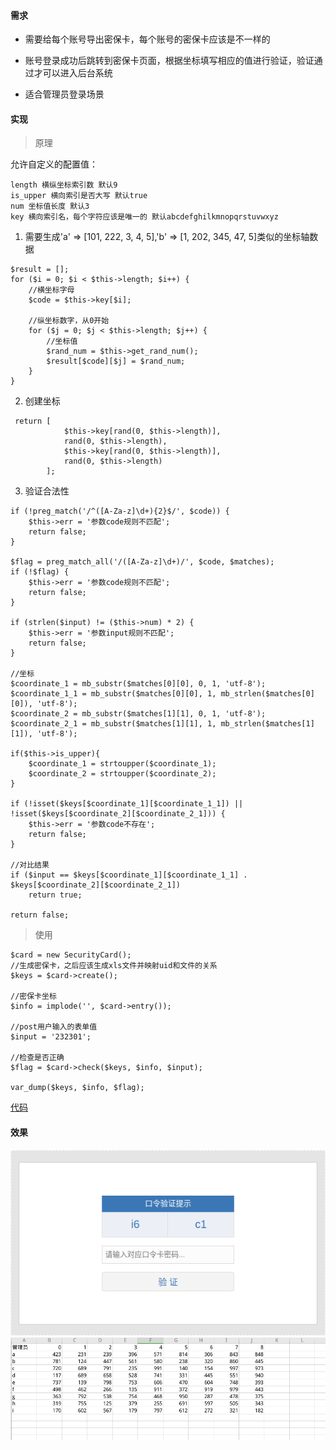 #### 需求

- 需要给每个账号导出密保卡，每个账号的密保卡应该是不一样的

- 账号登录成功后跳转到密保卡页面，根据坐标填写相应的值进行验证，验证通过才可以进入后台系统

- 适合管理员登录场景

#### 实现
> 原理

允许自定义的配置值：
```
length 横纵坐标索引数 默认9
is_upper 横向索引是否大写 默认true
num 坐标值长度 默认3
key 横向索引名，每个字符应该是唯一的 默认abcdefghilkmnopqrstuvwxyz
```

1. 需要生成'a' => [101, 222, 3, 4, 5],'b' => [1, 202, 345, 47, 5]类似的坐标轴数据
```
$result = [];
for ($i = 0; $i < $this->length; $i++) {
    //横坐标字母
    $code = $this->key[$i];

    //纵坐标数字，从0开始
    for ($j = 0; $j < $this->length; $j++) {
        //坐标值
        $rand_num = $this->get_rand_num();
        $result[$code][$j] = $rand_num;
    }
}
```

2. 创建坐标
```
 return [
            $this->key[rand(0, $this->length)],
            rand(0, $this->length),
            $this->key[rand(0, $this->length)],
            rand(0, $this->length)
        ];
```

3. 验证合法性
```
if (!preg_match('/^([A-Za-z]\d+){2}$/', $code)) {
    $this->err = '参数code规则不匹配';
    return false;
}

$flag = preg_match_all('/([A-Za-z]\d+)/', $code, $matches);
if (!$flag) {
    $this->err = '参数code规则不匹配';
    return false;
}

if (strlen($input) != ($this->num) * 2) {
    $this->err = '参数input规则不匹配';
    return false;
}

//坐标
$coordinate_1 = mb_substr($matches[0][0], 0, 1, 'utf-8');
$coordinate_1_1 = mb_substr($matches[0][0], 1, mb_strlen($matches[0][0]), 'utf-8');
$coordinate_2 = mb_substr($matches[1][1], 0, 1, 'utf-8');
$coordinate_2_1 = mb_substr($matches[1][1], 1, mb_strlen($matches[1][1]), 'utf-8');

if($this->is_upper){
    $coordinate_1 = strtoupper($coordinate_1);
    $coordinate_2 = strtoupper($coordinate_2);
}

if (!isset($keys[$coordinate_1][$coordinate_1_1]) || !isset($keys[$coordinate_2][$coordinate_2_1])) {
    $this->err = '参数code不存在';
    return false;
}

//对比结果
if ($input == $keys[$coordinate_1][$coordinate_1_1] . $keys[$coordinate_2][$coordinate_2_1])
    return true;

return false;
```

> 使用

```
$card = new SecurityCard();
//生成密保卡，之后应该生成xls文件并映射uid和文件的关系
$keys = $card->create();

//密保卡坐标
$info = implode('', $card->entry());

//post用户输入的表单值
$input = '232301';

//检查是否正确
$flag = $card->check($keys, $info, $input);

var_dump($keys, $info, $flag);
```

[代码](../../../../SHPhp/tree/master/system/Library/SecurityCard.class.php)

#### 效果
![image](../image/php/card-1.png)
![image](../image/php/card-2.png)